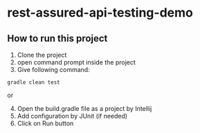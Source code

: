 # rest-assured-api-testing-demo
## How to run this project
1. Clone the project
2. open command prompt inside the project
3. Give following command:
``` 
gradle clean test
```

or

4. Open the build.gradle file as a project by Intellij
5. Add configuration by JUnit (if needed)
6. Click on Run button

